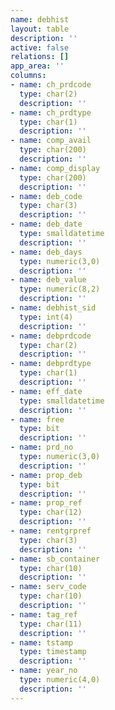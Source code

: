 ```yaml
---
name: debhist
layout: table
description: ''
active: false
relations: []
app_area: ''
columns:
- name: ch_prdcode
  type: char(2)
  description: ''
- name: ch_prdtype
  type: char(1)
  description: ''
- name: comp_avail
  type: char(200)
  description: ''
- name: comp_display
  type: char(200)
  description: ''
- name: deb_code
  type: char(3)
  description: ''
- name: deb_date
  type: smalldatetime
  description: ''
- name: deb_days
  type: numeric(3,0)
  description: ''
- name: deb_value
  type: numeric(8,2)
  description: ''
- name: debhist_sid
  type: int(4)
  description: ''
- name: debprdcode
  type: char(2)
  description: ''
- name: debprdtype
  type: char(1)
  description: ''
- name: eff_date
  type: smalldatetime
  description: ''
- name: free
  type: bit
  description: ''
- name: prd_no
  type: numeric(3,0)
  description: ''
- name: prop_deb
  type: bit
  description: ''
- name: prop_ref
  type: char(12)
  description: ''
- name: rentgrpref
  type: char(3)
  description: ''
- name: sb_container
  type: char(10)
  description: ''
- name: serv_code
  type: char(10)
  description: ''
- name: tag_ref
  type: char(11)
  description: ''
- name: tstamp
  type: timestamp
  description: ''
- name: year_no
  type: numeric(4,0)
  description: ''
---
```


